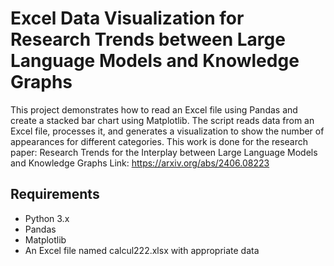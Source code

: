 # Excel Data Visualization for Research Trends between Large Language Models and Knowledge Graphs
This project demonstrates how to read an Excel file using Pandas and create a stacked bar chart using Matplotlib. The script reads data from an Excel file, processes it, and generates a visualization to show the number of appearances for different categories.
This work is done for the research paper: Research Trends for the Interplay between Large Language Models and Knowledge Graphs
Link: https://arxiv.org/abs/2406.08223

## Requirements
* Python 3.x
* Pandas
* Matplotlib
* An Excel file named calcul222.xlsx with appropriate data

